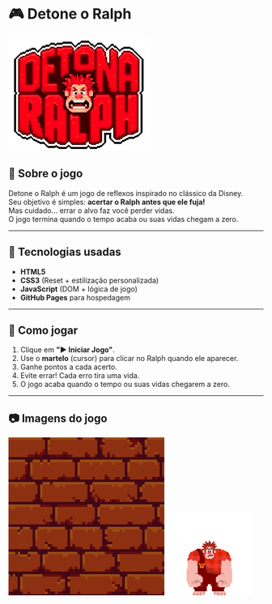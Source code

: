 # 🎮 Detone o Ralph

![Logo do jogo](./src/images/logo.png)

## 📝 Sobre o jogo
Detone o Ralph é um jogo de reflexos inspirado no clássico da Disney.  
Seu objetivo é simples: **acertar o Ralph antes que ele fuja!**  
Mas cuidado... errar o alvo faz você perder vidas.  
O jogo termina quando o tempo acaba ou suas vidas chegam a zero.

---

## 🚀 Tecnologias usadas
- **HTML5**
- **CSS3** (Reset + estilização personalizada)
- **JavaScript** (DOM + lógica de jogo)
- **GitHub Pages** para hospedagem

---

## 🎯 Como jogar
1. Clique em **"▶ Iniciar Jogo"**.
2. Use o **martelo** (cursor) para clicar no Ralph quando ele aparecer.
3. Ganhe pontos a cada acerto.
4. Evite errar! Cada erro tira uma vida.
5. O jogo acaba quando o tempo ou suas vidas chegarem a zero.

---

## 📷 Imagens do jogo
![Screenshot 1](./src/images/wall.png)
![Screenshot 2](./src/images/ralph.gif)
